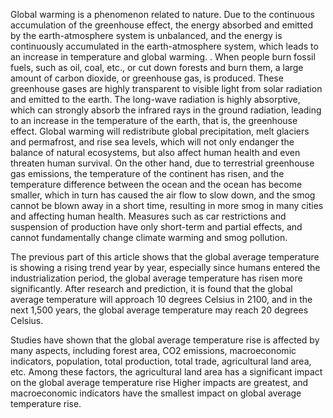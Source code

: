 Global warming is a phenomenon related to nature. Due to the continuous accumulation of the greenhouse effect, the energy absorbed and emitted by the earth-atmosphere system is unbalanced, and the energy is continuously accumulated in the earth-atmosphere system, which leads to an increase in temperature and global warming. . When people burn fossil fuels, such as oil, coal, etc., or cut down forests and burn them, a large amount of carbon dioxide, or greenhouse gas, is produced. These greenhouse gases are highly transparent to visible light from solar radiation and emitted to the earth. The long-wave radiation is highly absorptive, which can strongly absorb the infrared rays in the ground radiation, leading to an increase in the temperature of the earth, that is, the greenhouse effect. Global warming will redistribute global precipitation, melt glaciers and permafrost, and rise sea levels, which will not only endanger the balance of natural ecosystems, but also affect human health and even threaten human survival. On the other hand, due to terrestrial greenhouse gas emissions, the temperature of the continent has risen, and the temperature difference between the ocean and the ocean has become smaller, which in turn has caused the air flow to slow down, and the smog cannot be blown away in a short time, resulting in more smog in many cities and affecting human health. Measures such as car restrictions and suspension of production have only short-term and partial effects, and cannot fundamentally change climate warming and smog pollution.

The previous part of this article shows that the global average temperature is showing a rising trend year by year, especially since humans entered the industrialization period, the global average temperature has risen more significantly. After research and prediction, it is found that the global average temperature will approach 10 degrees Celsius in 2100, and in the next 1,500 years, the global average temperature may reach 20 degrees Celsius.

Studies have shown that the global average temperature rise is affected by many aspects, including forest area, CO2 emissions, macroeconomic indicators, population, total production, total trade, agricultural land area, etc. Among these factors, the agricultural land area has a significant impact on the global average temperature rise Higher impacts are greatest, and macroeconomic indicators have the smallest impact on global average temperature rise.

